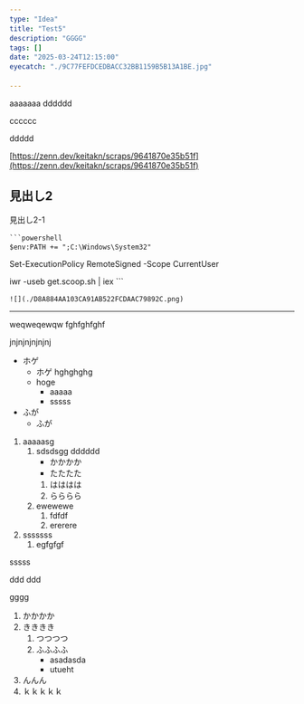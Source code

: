```yaml
---
type: "Idea"
title: "Test5"
description: "GGGG"
tags: []
date: "2025-03-24T12:15:00"
eyecatch: "./9C77FEFDCEDBACC32BB1159B5B13A1BE.jpg"

---
```


aaaaaaa
dddddd



cccccc

ddddd



[https://zenn.dev/keitakn/scraps/9641870e35b51f](https://zenn.dev/keitakn/scraps/9641870e35b51f)



## 見出し2
見出し2-1






    ```powershell
    $env:PATH += ";C:\Windows\System32"

Set-ExecutionPolicy RemoteSigned -Scope CurrentUser

iwr -useb get.scoop.sh | iex
    ```




    ![](./D8A884AA103CA91AB522FCDAAC79892C.png)



---


weqweqewqw
fghfghfghf





jnjnjnjnjnjnj











* ホゲ
    * ホゲ
hghghghg
    * hoge
        * aaaaa
        * sssss
* ふが
    * ふが


1. aaaaasg
    1. sdsdsgg
dddddd
        * かかかか
        * たたたた
        1. はははは
        1. らららら
    1. ewewewe
        1. fdfdf
        1. ererere
1. sssssss
    1. egfgfgf





sssss

ddd
ddd





gggg



1. かかかか
1. きききき
    1. つつつつ
    1. ふふふふ
        * asadasda
        * utueht
1. んんん
1. ｋｋｋｋｋ


